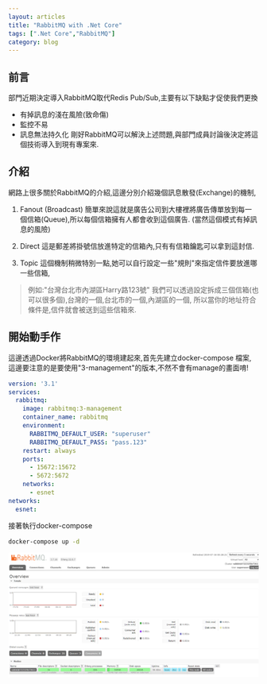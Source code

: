 ```yaml
---
layout: articles
title: "RabbitMQ with .Net Core"
tags: [".Net Core","RabbitMQ"]
category: blog
---
```

## 前言

部門近期決定導入RabbitMQ取代Redis Pub/Sub,主要有以下缺點才促使我們更換
* 有掉訊息的淺在風險(致命傷)
* 監控不易
* 訊息無法持久化
剛好RabbitMQ可以解決上述問題,與部門成員討論後決定將這個技術導入到現有專案來.

<!--more-->

## 介紹

網路上很多關於RabbitMQ的介紹,這邊分別介紹幾個訊息散發(Exchange)的機制,
1. Fanout (Broadcast)
簡單來說這就是廣告公司到大樓裡將廣告傳單放到每一個信箱(Queue),所以每個信箱擁有人都會收到這個廣告.
(當然這個模式有掉訊息的風險)

2. Direct
這是郵差將掛號信放進特定的信箱內,只有有信箱鑰匙可以拿到這封信.

3. Topic
這個機制稍微特別一點,她可以自行設定一些"規則"來指定信件要放進哪一些信箱,
> 例如:"台灣台北市內湖區Harry路123號"
我們可以透過設定拆成三個信箱(也可以很多個),台灣的一個,台北市的一個,內湖區的一個,
所以當你的地址符合條件是,信件就會被送到這些信箱來.

## 開始動手作
這邊透過Docker將RabbitMQ的環境建起來,首先先建立docker-compose 檔案,
這邊要注意的是要使用"3-management"的版本,不然不會有manage的畫面唷!

~~~ yml
version: '3.1'
services:
  rabbitmq:
    image: rabbitmq:3-management
    container_name: rabbitmq
    environment:
      RABBITMQ_DEFAULT_USER: "superuser"
      RABBITMQ_DEFAULT_PASS: "pass.123"
    restart: always
    ports:
      - 15672:15672
      - 5672:5672
    networks:
      - esnet
networks:
  esnet:
~~~

接著執行docker-compose

~~~ bat
docker-compose up -d
~~~

![Image](https://raw.githubusercontent.com/changyuhao625/changyuhao625.github.io/master/images/blog/2019/07/rabbit-landing-page.png)